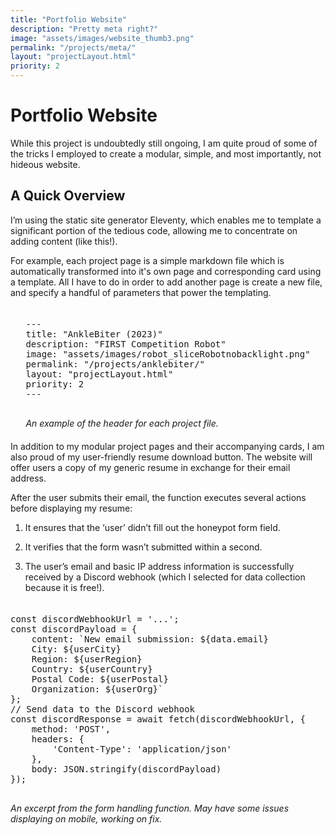```yaml
---
title: "Portfolio Website"
description: "Pretty meta right?"
image: "assets/images/website_thumb3.png"
permalink: "/projects/meta/"
layout: "projectLayout.html"
priority: 2
---
```


# Portfolio Website

While this project is undoubtedly still ongoing, I am quite proud of some of the tricks I employed to create a modular, simple, and most importantly, not hideous website. 

## A Quick Overview

I’m using the static site generator Eleventy, which enables me to template a significant portion of the tedious code, allowing me to concentrate on adding content (like this!). 

For example, each project page is a simple markdown file which is automatically transformed into it's own page and corresponding card using a template. All I have to do in order to add another page is create a new file, and specify a handful of parameters that power the templating. 


<div style="display: flex; justify-content: center; margin: 20px 0;">
    <div style="text-align: left;">
        <pre>
---
title: "AnkleBiter (2023)"
description: "FIRST Competition Robot"
image: "assets/images/robot_sliceRobotnobacklight.png"
permalink: "/projects/anklebiter/"
layout: "projectLayout.html"
priority: 2
---
        </pre>
        <em>An example of the header for each project file.</em>
    </div>
</div>

In addition to my modular project pages and their accompanying cards, I am also proud of my user-friendly resume download button. The website will offer users a copy of my generic resume in exchange for their email address.

After the user submits their email, the function executes several actions before displaying my resume:

1. It ensures that the ‘user’ didn’t fill out the honeypot form field.

2. It verifies that the form wasn’t submitted within a second.

3. The user’s email and basic IP address information is successfully received by a Discord webhook (which I selected for data collection because it is free!). 

<div style="display: flex; justify-content: center; margin: 20px 0;">
    <div style="text-align: left;">
        <pre>
const discordWebhookUrl = '...';
const discordPayload = {
    content: `New email submission: ${data.email}
    City: ${userCity}
    Region: ${userRegion}
    Country: ${userCountry}
    Postal Code: ${userPostal}
    Organization: ${userOrg}`
};
// Send data to the Discord webhook
const discordResponse = await fetch(discordWebhookUrl, {
    method: 'POST',
    headers: {
        'Content-Type': 'application/json'
    },
    body: JSON.stringify(discordPayload)
});
        </pre>
        <em>An excerpt from the form handling function. May have some issues displaying on mobile, working on fix. </em>
    </div>
</div>

